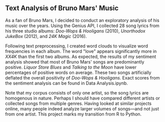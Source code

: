 ## Text Analysis of Bruno Mars' Music

As a fan of Bruno Mars, I decided to conduct an exploratory analysis of his music over the years. Using the Genius API, I collected 28 song lyrics from his three studio albums: *Doo-Wops & Hooligans* (2010), *Unorthodox JukeBox* (2012), and *24K Magic* (2016). 

Following text preprocessing, I created word clouds to visualize word frequencies in each album. The word "love" appears significantly more in *XX4K* than the first two albums. As expected, the results of my sentiment analysis showed that most of Bruno Mars' songs are predominantly positive. *Liquor Store Blues* and *Talking to the Moon* have lower percentages of positive words on average. These two songs artificially deflated the overall positivity of *Doo-Wops & Hooligans*. Exact scores from the sentiment analysis can be found in Data Analysis.ipynb.

Note that my corpus consists of only one artist, so the song lyrics are homogenous in nature. Perhaps I should have compared different artists or collected songs from multiple genres. Having looked at similar projects online, many people indeed analyze larger volumes of songs—and not just from one artist. This project marks my transition from R to Python. 
